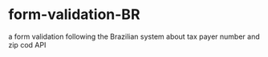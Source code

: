 # form-validation-BR
a form validation following the Brazilian system about tax payer number and zip cod API
